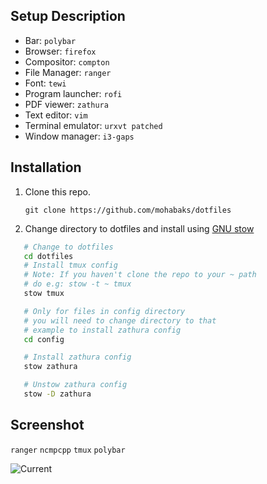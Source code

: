 Setup Description
-----------------

* Bar: `polybar`
* Browser: `firefox`
* Compositor: `compton`
* File Manager: `ranger`
* Font: ` tewi `
* Program launcher: `rofi`
* PDF viewer: `zathura`
* Text editor: `vim`
* Terminal emulator: `urxvt patched`
* Window manager: `i3-gaps`


Installation
------------

1. Clone this repo.
   
   `git clone https://github.com/mohabaks/dotfiles`
2. Change directory to dotfiles and install using [GNU stow]
```bash
   # Change to dotfiles
   cd dotfiles
   # Install tmux config
   # Note: If you haven't clone the repo to your ~ path
   # do e.g: stow -t ~ tmux
   stow tmux

   # Only for files in config directory
   # you will need to change directory to that
   # example to install zathura config 
   cd config

   # Install zathura config
   stow zathura

   # Unstow zathura config
   stow -D zathura
```

Screenshot
----------

`ranger` `ncmpcpp` `tmux` `polybar`

![Current](https://i.imgur.com/NxI6Cil.png)


[GNU stow]: https://www.gnu.org/s/stow/manual/stow.html
